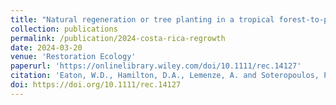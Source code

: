 ```yaml
---
title: "Natural regeneration or tree planting in a tropical forest-to-pasture damaged area: which is more efficacious for soil ecosystem recovery?"
collection: publications
permalink: /publication/2024-costa-rica-regrowth
date: 2024-03-20
venue: 'Restoration Ecology'
paperurl: 'https://onlinelibrary.wiley.com/doi/10.1111/rec.14127'
citation: 'Eaton, W.D., Hamilton, D.A., Lemenze, A. and Soteropoulos, P. (2024), Natural regeneration or tree planting in a tropical forest-to-pasture damaged area: which is more efficacious for soil ecosystem recovery?. Restor Ecol e14127. https://doi.org/10.1111/rec.14127'
doi: https://doi.org/10.1111/rec.14127
---
```


